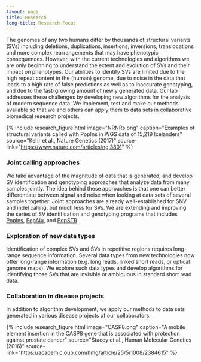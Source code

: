 ```yaml
---
layout: page
title: Research
long-title: Research Focus
---
```


The genomes of any two humans differ by thousands of structural variants (SVs) including deletions, duplications, insertions, inversions, translocations and more complex rearrangements that may have phenotypic consequences. However, with the current technologies and algorithms we are only beginning to understand the extent and evolution of SVs and their impact on phenotypes. Our abilities to identify SVs are limited due to the high repeat content in the (human) genome, due to noise in the data that leads to a high rate of false predictions as well as to inaccurate genotyping, and due to the fast-growing amount of newly generated data. Our lab addresses these challenges by developing new algorithms for the analysis of modern sequence data. We implement, test and make our methods available so that we and others can apply them to data sets in collaborative biomedical research projects. 

{% include research_figure.html image="NRNRs.png" caption="Examples of structural variants called with PopIns in WGS data of 15,219 Icelanders" source="Kehr et al., Nature Genetics (2017)" source-link="https://www.nature.com/articles/ng.3801" %}

### Joint calling approaches

We take advantage of the magnitude of data that is generated, and develop SV identification and genotyping approaches that analyze data from many samples jointly. The idea behind these approaches is that one can better differentiate between signal and noise when looking at data sets of several samples together. Joint approaches are already well-established for SNV and indel calling, but much less for SVs. We are extending and improving the series of SV identification and genotyping programs that includes [PopIns](https://github.com/bkehr/PopIns), [PopAlu](https://github.com/aimeida/PopAlu), and [PopSTR](https://github.com/DecodeGenetics/popSTR). 

### Exploration of new data types

Identification of complex SVs and SVs in repetitive regions requires long-range sequence information. Several data types from new technologies now offer long-range information (e.g. long reads, linked short reads, or optical genome maps). We explore such data types and develop algorithms for identifying those SVs that are invisible or ambiguous in standard short read data.

### Collaboration in disease projects

In addition to algorithm development, we apply our methods to data sets generated in various disease projects of our collaborators.

{% include research_figure.html image="CASP8.png" caption="A mobile element insertion in the CASP8 gene that is associated with protection against prostate cancer" source="Stacey et al., Human Molecular Genetics (2016)" source-link="https://academic.oup.com/hmg/article/25/5/1008/2384615" %}
